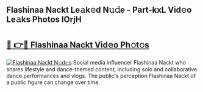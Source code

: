 ## Flashinaa Nackt Le𝚊k𝚎d N𝚞𝚍e - Part-kxL Vid𝚎o Le𝚊ks Photos lOrjH

# <h2><a href="http://fb6g9p.evod.top/?m=Flashinaa+Nackt">🔗 👉🔴 Flashinaa Nackt Vid𝚎o Ph𝚘t𝚘s</a></h2>

[![Flashinaa Nackt N𝚞d𝚎s](https://i.imgur.com/8V9OHl7.gif)](http://fb6g9p.evod.top/?m=Flashinaa+Nackt)
Social media influencer Flashinaa Nackt who shares lifestyle and dance-themed content, including solo and collaborative dance performances and vlogs. The public's perception Flashinaa Nackt of a public figure can change over time. 
